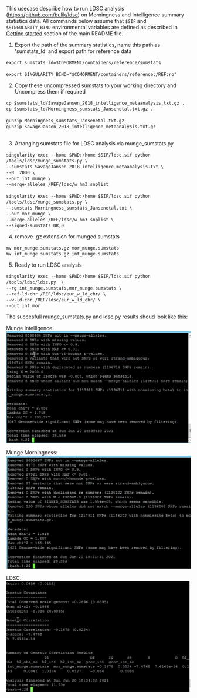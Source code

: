 This usecase describe how to run LDSC analysis (https://github.com/bulik/ldsc) on Morningness and Intelligence summary statistics data. All commands below assume that ``$SIF`` and ``$SINGULARITY_BIND`` environmental variables are defined as described in [Getting started](../README.md#getting-started) section of the main README file.



1.  Export the path of the summary statistics, name this path as 'sumstats_ld' and export path for reference data
```
export sumstats_ld=$COMORMENT/containers/reference/sumstats

export SINGULARITY_BIND="$COMORMENT/containers/reference:/REF:ro"

```

2. Copy these uncompressed sumstats to your working directory and Uncompress them if required 
```
cp $sumstats_ld/SavageJansen_2018_intelligence_metaanalysis.txt.gz .
cp $sumstats_ld/Morningness_sumstats_Jansenetal.txt.gz .

gunzip Morningness_sumstats_Jansenetal.txt.gz
gunzip SavageJansen_2018_intelligence_metaanalysis.txt.gz


```

3. Arranging sumstats file for LDSC analysis via  munge_sumstats.py

```
singularity exec --home $PWD:/home $SIF/ldsc.sif python /tools/ldsc/munge_sumstats.py \
--sumstats SavageJansen_2018_intelligence_metaanalysis.txt \
--N  2000 \
--out int_munge \
--merge-alleles /REF/ldsc/w_hm3.snplist

singularity exec --home $PWD:/home $SIF/ldsc.sif python /tools/ldsc/munge_sumstats.py \
--sumstats Morningness_sumstats_Jansenetal.txt \
--out mor_munge \
--merge-alleles /REF/ldsc/w_hm3.snplist \
--signed-sumstats OR,0

```

4. remove .gz extension for munged sumstats

```
mv mor_munge.sumstats.gz mor_munge.sumstats
mv int_munge.sumstats.gz int_munge.sumstats
```



5. Ready to run LDSC analysis

```
singularity exec --home $PWD:/home $SIF/ldsc.sif python /tools/ldsc/ldsc.py  \
--rg int_munge.sumstats,mor_munge.sumstats \
--ref-ld-chr /REF/ldsc/eur_w_ld_chr/ \
--w-ld-chr /REF/ldsc/eur_w_ld_chr/ \
--out int_mor

```
The succesfull munge_sumstats.py and ldsc.py results shoud look like this:

Munge Intelligence:
![munge1.png](https://raw.githubusercontent.com/comorment/containers/main/usecases/ldsc_demo/munge1.png)

Munge Morningness:
![munge2.png](https://raw.githubusercontent.com/comorment/containers/main/usecases/ldsc_demo/munge2.png)

LDSC:
![ldsc.png](https://raw.githubusercontent.com/comorment/containers/main/usecases/ldsc_demo/ldsc.png)


